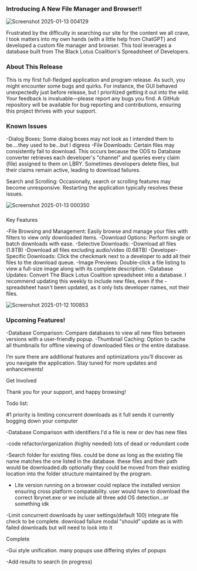 ### Introducing A New File Manager and Browser!!

![Screenshot 2025-01-13 004129](https://github.com/user-attachments/assets/a5a85930-1195-4a17-8f2f-91a8b8baeabb)

Frustrated by the difficulty in searching our site for the content we all crave, I took matters into my own hands (with a little help from ChatGPT) and developed a custom file manager and browser. This tool leverages a database built from The Black Lotus Coalition's Spreadsheet of Developers.

### About This Release

This is my first full-fledged application and program release. As such, you might encounter some bugs and quirks. For instance, the GUI behaved unexpectedly just before release, but I prioritized getting it out into the wild. Your feedback is invaluable—please report any bugs you find. A GitHub repository will be available for bug reporting and contributions, ensuring this project thrives with your support.

### Known Issues

-Dialog Boxes: Some dialog boxes may not look as I intended them to be....they used to be...but I digress
-File Downloads: Certain files may consistently fail to download. This occurs because the ODS to Database converter retrieves each developer's "channel" and queries every claim (file) assigned to them on LBRY. Sometimes developers delete files, but their claims remain active, leading to download failures.

Search and Scrolling: Occasionally, search or scrolling features may become unresponsive. Restarting the application typically resolves these issues.

![Screenshot 2025-01-13 000350](https://github.com/user-attachments/assets/f3d6b14f-1d5e-4c55-8356-e70c07cf15ed)
### 
Key Features

-File Browsing and Management: Easily browse and manage your files with filters to view only downloaded items.
-Download Options: Perform single or batch downloads with ease.
-Selective Downloads:
-Download all files (1.8TB)
-Download all files excluding audio/video (0.68TB)
-Developer-Specific Downloads: Click the checkmark next to a developer to add all their files to the download queue.
-Image Previews: Double-click a file listing to view a full-size image along with its complete description.
-Database Updates: Convert The Black Lotus Coalition spreadsheet into a database. I recommend updating this weekly to include new files, even if the -spreadsheet hasn't been updated, as it only lists developer names, not their files.

![Screenshot 2025-01-12 100853](https://github.com/user-attachments/assets/20c06df4-7971-4c7c-9f00-0410e7d96337)

### Upcoming Features!

-Database Comparison: Compare databases to view all new files between versions with a user-friendly popup.
-Thumbnail Caching: Option to cache all thumbnails for offline viewing of downloaded files or the entire database.

I’m sure there are additional features and optimizations you’ll discover as you navigate the application. Stay tuned for more updates and enhancements!

Get Involved

Thank you for your support, and happy browsing!



Todo list:

#1 priority is limiting concurrent downloads as it full sends it currently bogging down your computer

-Database Comparison with identifiers I'd a file is new or dev has new files

-code refactor/organization (highly needed) lots of dead or redundant code

-Search folder for existing files. could be done as long as the existing file name matches the one listed in the database. these files and their path would be downloaded.db optionally they could be moved from their existing location into the folder structure maintained by the program. 


- Lite version running on a browser could replace the installed version ensuring cross platform compatability. user would have to download the correct lbrynet.exe or we include all three add OS detection...or something idk

-Limit concurrent downloads by user settings(default 100) integrate file check to be complete. download failure modal "should" update as is with failed downloads but will need to look into it
  



Complete


-Gui style unification. many popups use differing styles of popups

-Add results to search (in progress)
